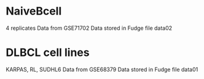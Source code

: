 # NaiveBcell
4 replicates
Data from GSE71702
Data stored in Fudge file data02

# DLBCL cell lines
KARPAS, RL, SUDHL6
Data from GSE68379
Data stored in Fudge file data01
